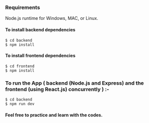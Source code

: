 ### Requirements

Node.js runtime for Windows, MAC, or Linux.

#### To install backend dependencies
```
$ cd backend
$ npm install
```

#### To install frontend dependencies
```
$ cd frontend
$ npm install
```

### To run the App ( backend (Node.js and Express) and the frontend (using React.js) concurrently ) :- 
```
$ cd backend
$ npm run dev
```

#### Feel free to practice and learn with the codes.

